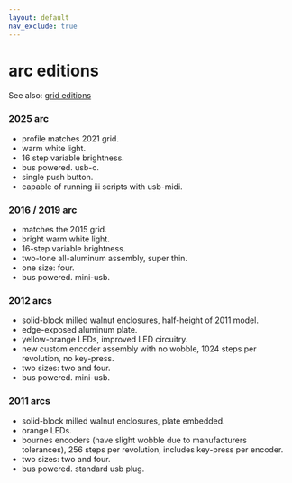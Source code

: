 ```yaml
---
layout: default
nav_exclude: true
---
```


# arc editions

See also: [grid editions](/docs/grid/editions)

### 2025 arc

- profile matches 2021 grid.
- warm white light.
- 16 step variable brightness.
- bus powered. usb-c.
- single push button.
- capable of running iii scripts with usb-midi.

### 2016 / 2019 arc

- matches the 2015 grid.
- bright warm white light.
- 16-step variable brightness.
- two-tone all-aluminum assembly, super thin.
- one size: four.
- bus powered. mini-usb.

### 2012 arcs

- solid-block milled walnut enclosures, half-height of 2011 model.
- edge-exposed aluminum plate.
- yellow-orange LEDs, improved LED circuitry.
- new custom encoder assembly with no wobble, 1024 steps per revolution, no key-press.
- two sizes: two and four.
- bus powered. mini-usb.

### 2011 arcs

- solid-block milled walnut enclosures, plate embedded.
- orange LEDs.
- bournes encoders (have slight wobble due to manufacturers tolerances), 256 steps per revolution, includes key-press per encoder.
- two sizes: two and four.
- bus powered. standard usb plug.
